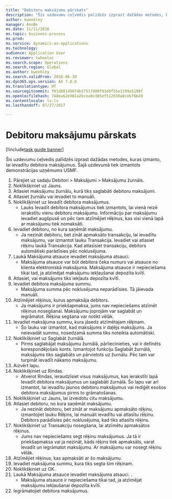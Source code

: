 ```yaml
--- 
title: "Debitoru maksājumu pārskats"
description: "Šis uzdevumu ceļvedis palīdzēs izprast dažādas metodes, kuras izmanto, lai ievadītu debitora maksājumus."
author: kweekley
manager: AnnBe
ms.date: 11/11/2016
ms.topic: business-process
ms.prod: 
ms.service: dynamics-ax-applications
ms.technology: 
audience: Application User
ms.reviewer: twheeloc
ms.search.scope: Operations
ms.search.region: Global
ms.author: kweekley
ms.search.validFrom: 2016-06-30
ms.dyn365.ops.version: AX 7.0.0
ms.translationtype: HT
ms.sourcegitcommit: f01d88149074b37517d00f03d8f55e1199a5198f
ms.openlocfilehash: 748ea62e981a2bcea0cd85ef512030a8cebf6649
ms.contentlocale: lv-lv
ms.lasthandoff: 07/27/2017

---
```

# <a name="customer-payment-overview"></a>Debitoru maksājumu pārskats

[!include[task guide banner](../../includes/task-guide-banner.md)]

Šis uzdevumu ceļvedis palīdzēs izprast dažādas metodes, kuras izmanto, lai ievadītu debitora maksājumus. Šajā uzdevumā tiek izmantots demonstrācijas uzņēmums USMF.

1. Pārejiet uz sadaļu Debitori > Maksājumi > Maksājumu žurnāls.
2. Noklikšķiniet uz Jauns.
3. Atlasiet maksājumu žurnālu, kurā tiks saglabāti debitoru maksājumi.
4. Atlasiet žurnālu vai ievadiet to manuāli.
5. Noklikšķiniet uz Ievadīt debitora maksājumus.
    * Lauks Ievadīt debitora maksājumus tiek izmantots, lai vienā reizē ierakstītu vienu debitoru maksājumu. Informāciju par maksājumu ievadiet augšpusē un pēc tam atzīmējiet rēķinus, kas visi vienā lapā ar maksājumu tiek nomaksāti.  
6. Ievadiet debitoru, no kura saņēmāt maksājumu.
    * Ja nezināt debitoru, bet zināt apmaksāto transakciju, lai ievadītu maksājumu, var izmantot lauku Transakcija. Ievadiet vai atlasiet rēķinu laukā Transakcija. Kad atlasīsiet transakciju, debitors automātiski parādīsies pēc noklusējuma.  
7. Laukā Maksājuma atsauce ievadiet maksājuma atsauci.
    * Maksājuma atsauce var būt debitora čeka numurs vai atsauce no klienta elektroniskā maksājuma. Maksājuma atsauce ir nepieciešama tikai tad, ja atzīmējat maksājumu iekļaušanai depozīta kvītī.  
8. Atlasiet, vai maksājums tiks iekļauts depozīta kvītī. 
9. Ievadiet debitora maksājuma summu.
    * Maksājuma summa pēc noklusējuma neparādīsies. Tā jāievada manuāli.  
10. Atzīmējiet rēķinus, kurus apmaksāja debitors.
    * Ja maksājums ir priekšapmaksa, jums nav nepieciešams atzīmēt rēķinus nosegšanai. Maksājumu joprojām var saglabāt un iegrāmatot. Rēķina segšana var notikt vēlāk.  
11. Ievadiet maksājuma summu, kura jāsedz atzīmētajam rēķinam. 
    * Šo lauku var izmantot, kad maksājums ir daļējs maksājums. Ja neievadāt summu, nosedzamā summa tiks noteikta automātiski.  
12. Noklikšķiniet uz Saglabāt žurnālā.
    * Pirms saglabājat maksājumu žurnālā, pārliecinieties, vai ir definēts korespondējošais konts. Izmantojot funkciju Saglabāt žurnālā, maksājums tiks saglabāts un pārvietots uz žurnālu. Pēc tam var turpināt ievadīt nākamo maksājumu.  
13. Aizvērt lapu.
14. Noklikšķiniet uz Rindas.
    * Atverot Rindas, ieraudzīsiet visus maksājumus, kas ierakstīti lapā Ievadīt debitora maksājumus un saglabāti žurnālā. Šo lapu var arī izmantot, lai ievadītu jaunos debitoru maksājumus vai rediģēt esošos debitora maksājumus pirms to grāmatošanas.  
15. Noklikšķiniet uz Jauns, lai izveidotu citu maksājumu. 
16. Atlasiet debitoru, no kura saņēmāt maksājumu.
    * Ja nezināt debitoru, bet zināt ar maksājumu apmaksāto rēķinu, izmantojiet lauku Rēķins, lai manuāli ievadītu vai atlasītu rēķinu. Debitors parādīsies pēc noklusējuma, kad tiks atlasīts rēķins.  
17. Noklikšķiniet uz Transakciju nosegšana, lai atzīmētu apmaksātos rēķinus.
    * Jums nav nepieciešams segt rēķinu maksājumus. Ja tā ir priekšapmaksa vai ja nezināt, kāds rēķins tiek apmaksāts, varat ievadīt un iegrāmatot maksājumu. Ar maksājumu var nosegt rēķinu vēlāk.  
18. Atzīmējiet rēķinus, kas apmaksāti ar šo maksājumu. 
19. Ievadiet maksājuma summu, kura tiks segta šim rēķinam.
20. Noklikšķiniet uz OK.
21. Laukā Maksājuma atsauce ievadiet maksājuma atsauci. .
    * Maksājuma atsauce ir nepieciešama tikai tad, ja atzīmējat maksājumu iekļaušanai depozīta kvītī.  
22. Iegrāmatojiet debitora maksājumus. 


